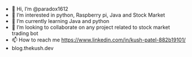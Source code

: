 - 👋 Hi, I’m @paradox1612
- 👀 I’m interested in python, Raspberry pi, Java and Stock Market
- 🌱 I’m currently learning Java and python
- 💞️ I’m looking to collaborate on any project related to stock market trading bot
- 📫 How to reach me https://www.linkedin.com/in/kush-patel-882b19101/
- blog.thekush.dev
<!---
paradox1612/paradox1612 is a ✨ special ✨ repository because its `README.md` (this file) appears on your GitHub profile.
You can click the Preview link to take a look at your changes.
--->
